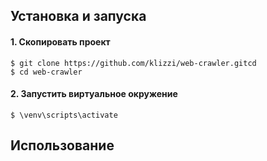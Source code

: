 ## Установка и запуска
#### 1. Скопировать проект
```
$ git clone https://github.com/klizzi/web-crawler.gitcd
$ cd web-crawler
```

#### 2. Запустить виртуальное окружение
```
$ \venv\scripts\activate
```

## Использование
